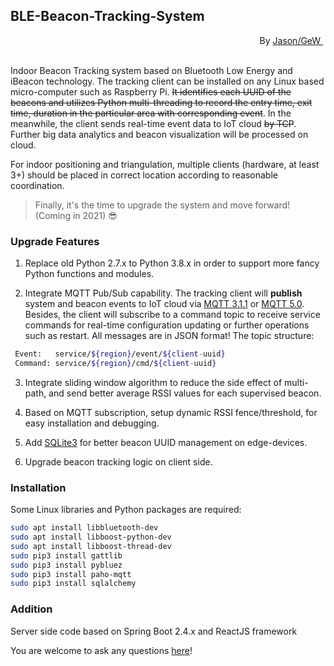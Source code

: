 ## BLE-Beacon-Tracking-System


<div style="text-align:right">
    <span style="float:right">
        By <a href="https://jason-gew.github.io" target="_blank"> Jason/GeW </a>&nbsp;
    </span>
</div>

<br/>
<br/>

Indoor Beacon Tracking system based on Bluetooth Low Energy and iBeacon technology. 
The tracking client can be installed on any Linux based micro-computer such as Raspberry Pi. 
~~It identifies each UUID of the beacons and utilizes Python multi-threading to record the entry time,
exit time, duration in the particular area with corresponding event~~. In the meanwhile, 
the client sends real-time event data to IoT cloud ~~by TCP~~. 
Further big data analytics and beacon visualization will be processed on cloud.

For indoor positioning and triangulation, multiple clients (hardware, at least 3+) 
should be placed in correct location according to reasonable coordination.


> Finally, it's the time to upgrade the system and move forward! (Coming in 2021) 😎

### Upgrade Features
1. Replace old Python 2.7.x to Python 3.8.x in order to support more fancy Python functions and modules.


2. Integrate MQTT Pub/Sub capability. The tracking client will **publish** system and beacon events to IoT cloud via 
   [MQTT 3.1.1](https://github.com/mqtt/mqtt.org/wiki/Differences-between-3.1.0-and-3.1.1)
   or [MQTT 5.0](https://docs.oasis-open.org/mqtt/mqtt/v5.0/os/mqtt-v5.0-os.html).
Besides, the client will subscribe to a command topic to receive service commands for real-time configuration updating 
   or further operations such as restart. All messages are in JSON format!
The topic structure:
```bash
 Event:   service/${region}/event/${client-uuid}
 Command: service/${region}/cmd/${client-uuid}
```
3. Integrate sliding window algorithm to reduce the side effect of multi-path, 
   and send better average RSSI values for each supervised beacon.
   

4. Based on MQTT subscription, setup dynamic RSSI fence/threshold, for easy installation and debugging.


5. Add [SQLite3](https://docs.python.org/3/library/sqlite3.html) for better beacon UUID management on edge-devices.


6. Upgrade beacon tracking logic on client side.



### Installation
Some Linux libraries and Python packages are required:
```bash
sudo apt install libbluetooth-dev
sudo apt install libboost-python-dev
sudo apt install libboost-thread-dev
sudo pip3 install gattlib
sudo pip3 install pybluez
sudo pip3 install paho-mqtt
sudo pip3 install sqlalchemy
```



### Addition
Server side code based on Spring Boot 2.4.x and ReactJS framework

You are welcome to ask any questions [here](https://github.com/Jason-Gew/BLE-Beacon-Tracking-System/issues)!

